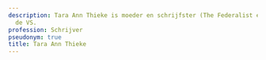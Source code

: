 ```yaml
---
description: Tara Ann Thieke is moeder en schrijfster (The Federalist e.a.) uit Pennsylvanië,
  de VS.
profession: Schrijver
pseudonym: true
title: Tara Ann Thieke
---
```

